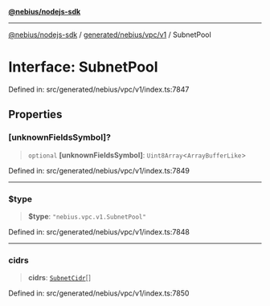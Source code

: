 [**@nebius/nodejs-sdk**](../../../../../README.md)

---

[@nebius/nodejs-sdk](../../../../../README.md) / [generated/nebius/vpc/v1](../README.md) / SubnetPool

# Interface: SubnetPool

Defined in: src/generated/nebius/vpc/v1/index.ts:7847

## Properties

### \[unknownFieldsSymbol\]?

> `optional` **\[unknownFieldsSymbol\]**: `Uint8Array`\<`ArrayBufferLike`\>

Defined in: src/generated/nebius/vpc/v1/index.ts:7849

---

### $type

> **$type**: `"nebius.vpc.v1.SubnetPool"`

Defined in: src/generated/nebius/vpc/v1/index.ts:7848

---

### cidrs

> **cidrs**: [`SubnetCidr`](SubnetCidr.md)[]

Defined in: src/generated/nebius/vpc/v1/index.ts:7850
